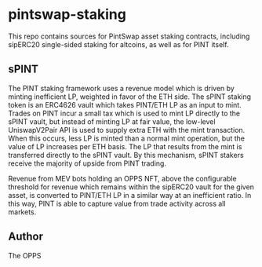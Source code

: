 # pintswap-staking

This repo contains sources for PintSwap asset staking contracts, including sipERC20 single-sided staking for altcoins, as well as for PINT itself.

## sPINT

The PINT staking framework uses a revenue model which is driven by minting inefficient LP, weighted in favor of the ETH side. The sPINT staking token is an ERC4626 vault which takes PINT/ETH LP as an input to mint. Trades on PINT incur a small tax which is used to mint LP directly to the sPINT vault, but instead of minting LP at fair value, the low-level UniswapV2Pair API is used to supply extra ETH with the mint transaction. When this occurs, less LP is minted than a normal mint operation, but the value of LP increases per ETH basis. The LP that results from the mint is transferred directly to the sPINT vault. By this mechanism, sPINT stakers receive the majority of upside from PINT trading.

Revenue from MEV bots holding an OPPS NFT, above the configurable threshold for revenue which remains within the sipERC20 vault for the given asset, is converted to PINT/ETH LP in a similar way at an inefficient ratio. In this way, PINT is able to capture value from trade activity across all markets.

## Author

The OPPS
